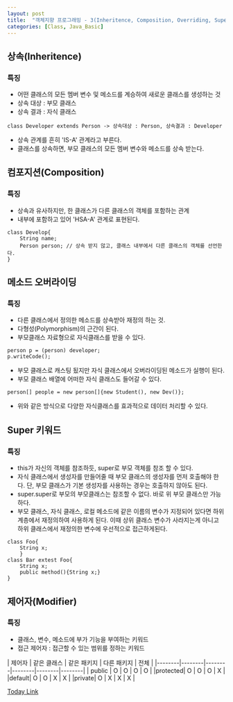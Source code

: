 ```yaml
---
layout: post
title:  "객체지향 프로그래밍 - 3(Inheritence, Composition, Overriding, Super, Modifier)"
categories: [Class, Java_Basic]
---
```


## 상속(Inheritence)
### 특징
- 어떤 클래스의 모든 멤버 변수 및 메소드를 계승하여 새로운 클래스를 생성하는 것
- 상속 대상 : 부모 클래스
- 상속 결과 : 자식 클래스
```
class Developer extends Person -> 상속대상 : Person, 상속결과 : Developer
```
- 상속 관계를 흔히 'IS-A' 관계라고 부른다.
- 클래스를 상속하면, 부모 클래스의 모든 멤버 변수와 메소드를 상속 받는다.

## 컴포지션(Composition)
### 특징
- 상속과 유사하지만, 한 클래스가 다른 클래스의 객체를 포함하는 관계
- 내부에 포함하고 있어 'HSA-A' 관계로 표현된다.
```
class Develop{
    String name;
    Person person; // 상속 받지 않고, 클래스 내부에서 다른 클래스의 객체를 선언한다.
}
```

## 메소드 오버라이딩
### 특징
- 다른 클래스에서 정의한 메소드를 상속받아 재정의 하는 것.
- 다형성(Polymorphism)의 근간이 된다.
- 부모클래스 자료형으로 자식클래스를 받을 수 있다.
```
person p = (person) developer;
p.writeCode();
```
- 부모 클래스로 캐스팅 됬지만 자식 클래스에서 오버라이딩된 메소드가 실행이 된다.
- 부모 클래스 배열에 어떠한 자식 클래스도 들어갈 수 있다.
```
person[] people = new person[]{new Student(), new Dev()};
```
- 위와 같은 방식으로 다양한 자식클래스를 효과적으로 데이터 처리할 수 있다.


## Super 키워드
### 특징
- this가 자신의 객체를 참조하듯, super로 부모 객체를 참조 할 수 있다.
- 자식 클래스에서 생성자를 만들어줄 때 부모 클래스의 생성자를 먼저 호출해야 한다. 단, 부모 클래스가 기본 생성자를 사용하는 경우는 호출하지 않아도 된다.
- super.super로 부모의 부모클래스는 참조할 수 없다. 바로 위 부모 클래스만 가능하다.
- 부모 클래스, 자식 클래스, 로컬 메소드에 같은 이름의 변수가 지정되어 있다면 하위 계층에서 재정의하여 사용하게 된다. 이때 상위 클래스 변수가 사라지는게 아니고 하위 클래스에서 재정의한 변수에 우선적으로 접근하게된다.
```
class Foo{
	String x;
    }
class Bar extest Foo{
	String x;
	public method(){String x;}
}
```

## 제어자(Modifier)
### 특징
- 클래스, 변수, 메소드에 부가 기능을 부여하는 키워드
- 접근 제어자 : 접근할 수 있는 범위를 정하는 키워드

 | 제어자 | 같은 클래스 | 같은 패키지 | 다른 패키지 | 전체 |
|--------|--------|--------|--------|--------|--------|
| public |   O    | O | O | O |
|protected| O | O | O | X |
|default| O | O | X | X |
|private| O | X | X | X |

[Today Link](https://github.com/chundh/java-til/tree/master/3_OOP/src/com/company/day3)